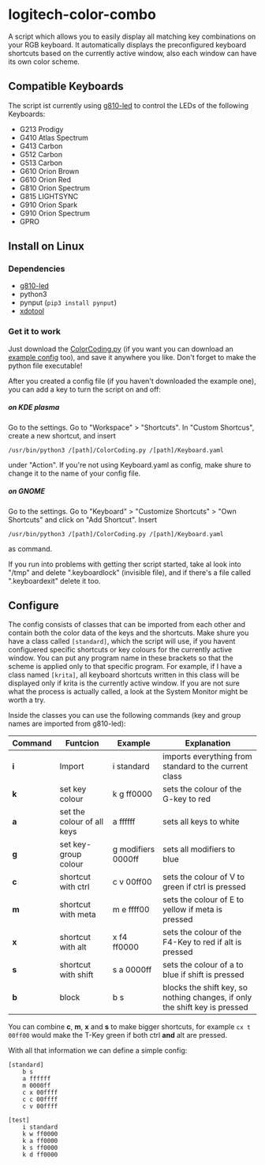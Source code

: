 # logitech-color-combo
A script which allows you to easily display all matching key combinations on your RGB keyboard. It automatically displays the preconfigured keyboard shortcuts based on the currently active window, also each window can have its own color scheme.

## Compatible Keyboards
The script ist currently using [g810-led](https://github.com/MatMoul/g810-led) to control the LEDs of the following Keyboards:
- G213 Prodigy
- G410 Atlas Spectrum
- G413 Carbon
- G512 Carbon
- G513 Carbon
- G610 Orion Brown
- G610 Orion Red
- G810 Orion Spectrum
- G815 LIGHTSYNC
- G910 Orion Spark
- G910 Orion Spectrum
- GPRO

## Install on Linux

### Dependencies

- [g810-led](https://github.com/MatMoul/g810-led)
- python3
- pynput (`pip3 install pynput`)
- [xdotool](https://github.com/jordansissel/xdotool)

### Get it to work

Just download the [ColorCoding.py](https://gitlab.com/p3t1/logitech-color-combo/-/blob/main/ColorCoding.py) (if you want you can download an [example config](https://gitlab.com/p3t1/logitech-color-combo/-/blob/main/Keyboard.yaml) too), and save it anywhere you like. Don't forget to make the python file executable!

After you created a config file (if you haven't downloaded the example one), you can add a key to turn the script on and off:
##### on KDE plasma
Go to the settings. Go to "Workspace" > "Shortcuts". In "Custom Shortcus", create a new shortcut, and insert

`/usr/bin/python3 /[path]/ColorCoding.py /[path]/Keyboard.yaml`

under "Action". If you're not using Keyboard.yaml as config, make shure to change it to the name of your config file.
##### on GNOME
Go to the settings. Go to "Keyboard" > "Customize Shortcuts" > "Own Shortcuts" and click on "Add Shortcut". Insert

`/usr/bin/python3 /[path]/ColorCoding.py /[path]/Keyboard.yaml`

as command.

If you run into problems with getting ther script started, take al look into "/tmp" and delete ".keyboardlock" (invisible file), and if there's a file called ".keyboardexit" delete it too.

## Configure

The config consists of classes that can be imported from each other and contain both the color data of the keys and the shortcuts. Make shure you have a class called `[standard]`, which the script will use, if you havent configuered specific shortcuts or key colours for the currently active window. You can put any program name in these brackets so that the scheme is applied only to that specific program. For example, if I have a class named `[krita]`, all keyboard shortcuts written in this class will be displayed only if krita is the currently active window. If you are not sure what the process is actually called, a look at the System Monitor might be worth a try.

Inside the classes you can use the following commands (key and group names are imported from g810-led):

| Command | Funtcion | Example | Explanation |
| ------ | ------ | ------ | ------ |
| **i** | Import | i standard | imports everything from standard to the current class |
| **k** | set key colour | k g ff0000 | sets the colour of the G-key to red |
| **a** | set the colour of all keys | a ffffff | sets all keys to white |
| **g** | set key-group colour | g modifiers 0000ff| sets all modifiers to blue |
| **c** | shortcut with ctrl | c v 00ff00  | sets the colour of V to green if ctrl is pressed |
| **m** | shortcut with meta | m e ffff00 | sets the colour of E to yellow if meta is pressed |
| **x** | shortcut with alt | x f4 ff0000| sets the colour of the F4-Key to red if alt is pressed |
| **s** | shortcut with shift | s a 0000ff | sets the colour of a to blue if shift is pressed |
| **b** | block | b s | blocks the shift key, so nothing changes, if only the shift key is pressed |

You can combine **c**, **m**, **x** and **s** to make bigger shortcuts, for example `cx t 00ff00` would make the T-Key green if both ctrl **and** alt are pressed.

With all that information we can define a simple config:

```
[standard]
    b s
    a ffffff
    m 0000ff
    c x 00ffff
    c c 00ffff
    c v 00ffff
    
[test]
    i standard
    k w ff0000
    k a ff0000
    k s ff0000
    k d ff0000
```
